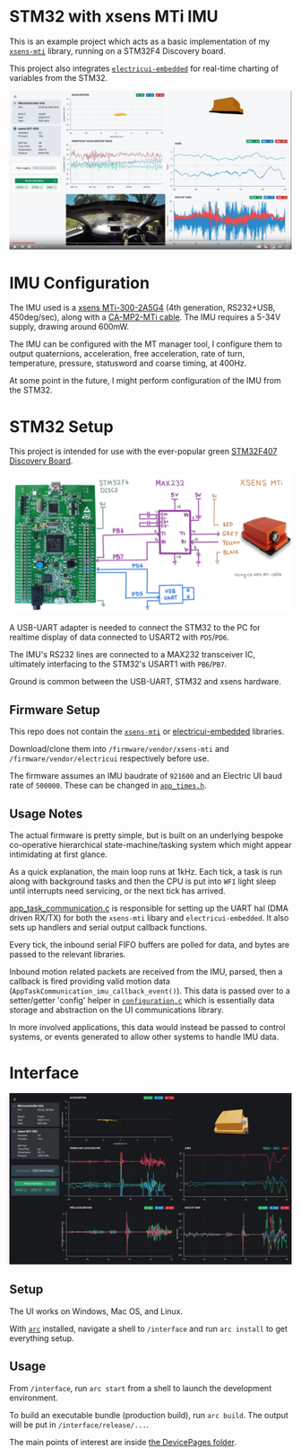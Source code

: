 # STM32 with xsens MTi IMU

This is an example project which acts as a basic implementation of my [`xsens-mti`](https://github.com/Scottapotamas/xsens-mti) library, running on a STM32F4 Discovery board.

This project also integrates [`electricui-embedded`](https://github.com/electricui/electricui-embedded) for real-time charting of variables from the STM32.

[![Youtube video of motion data plotting in car](images/youtube-screenshot.png)](https://youtu.be/H4v7SLDFyrU "Click to watch on YouTube")



# IMU Configuration

The IMU used is a [xsens MTi-300-2A5G4](https://shop.xsens.com/shop/mti-100-series/mti-300-ahrs/mti-300-ahrs-2a8g4) (4th generation, RS232+USB, 450deg/sec), along with a [CA-MP2-MTi cable](https://shop.xsens.com/shop/mti-10-series/accessories/mti-10-series-accessories/ca-mp2-mti). The IMU requires a 5-34V supply, drawing around 600mW.

The IMU can be configured with the MT manager tool, I configure them to output quaternions, acceleration, free acceleration, rate of turn, temperature, pressure, statusword and coarse timing, at 400Hz.

At some point in the future, I might perform configuration of the IMU from the STM32.

# STM32 Setup

This project is intended for use with the ever-popular green [STM32F407 Discovery Board](https://www.st.com/en/evaluation-tools/stm32f4discovery.html).

![xsens stm32 wiring diagram](images/xsens-diagram.jpg)

A USB-UART adapter is needed to connect the STM32 to the PC for realtime display of data connected to USART2 with `PD5`/`PD6`.

The IMU's RS232 lines are connected to a MAX232 transceiver IC, ultimately interfacing to the STM32's USART1 with `PB6`/`PB7`.

Ground is common between the USB-UART, STM32 and xsens hardware.

## Firmware Setup

This repo does not contain the [`xsens-mti`](https://github.com/Scottapotamas/xsens-mti) or [electricui-embedded](https://github.com/electricui/electricui-embedded) libraries.

Download/clone them into `/firmware/vendor/xsens-mti` and `/firmware/vendor/electricui` respectively before use.

The firmware assumes an IMU baudrate of `921600` and an Electric UI baud rate of `500000`. These can be changed in [`app_times.h`](firmware/src/app_state_machines/app_times.h).

## Usage Notes

The actual firmware is pretty simple, but is built on an underlying bespoke co-operative hierarchical state-machine/tasking system which might appear intimidating at first glance.

As a quick explanation, the main loop runs at 1kHz. Each tick, a task is run along with background tasks and then the CPU is put into `WFI` light sleep until interrupts need servicing, or the next tick has arrived.

[app_task_communication.c](/firmware/src/app_state_machines/app_task_communication.c) is responsible for setting up the UART hal (DMA driven RX/TX) for both the `xsens-mti` libary and `electricui-embedded`. It also sets up handlers and serial output callback functions.

Every tick, the inbound serial FIFO buffers are polled for data, and bytes are passed to the relevant libraries.

Inbound motion related packets are received from the IMU, parsed, then a callback is fired providing valid motion data (`AppTaskCommunication_imu_callback_event()`). This data is passed over to a setter/getter 'config' helper in [`configuration.c`](/firmware/src/drivers/configuration.c) which is essentially data storage and abstraction on the UI communications library.

In more involved applications, this data would instead be passed to control systems, or events generated to allow other systems to handle IMU data.

# Interface

![3d-model](images/3d-model.png)

## Setup

The UI works on Windows, Mac OS, and Linux.

With [`arc`](https://electricui.com/install) installed, navigate a shell to `/interface` and run `arc install` to get everything setup.

## Usage

From `/interface`, run `arc start` from a shell to launch the development environment.

To build an executable bundle (production build), run `arc build`. The output will be put in `/interface/release/...`.

The main points of interest are inside [the DevicePages folder](interface/src/application/pages/DevicePages).

